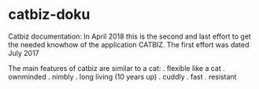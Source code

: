 # catbiz-doku
Catbiz documentation:
In April 2018 this is the second and last effort to get the needed knowhow of the application CATBIZ.
The first effort was dated July 2017

The main features of catbiz are similar to a cat:
. flexible like a cat
. ownminded
. nimbly
. long living (10 years up)
. cuddly
. fast 
. resistant
